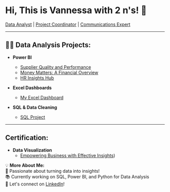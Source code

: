 <h1>Hi, This is Vannessa with 2 n's! 🚀</h1>
<p>
  <a href="https://github.com/your-github-username">Data Analyst</a> | 
    <a href="https://www.linkedin.com/in/your-linkedin-profile">Project Coordinator</a> | 
  <a href="https://www.linkedin.com/in/your-linkedin-profile">Communications Expert</a> 
</p>

---

<h2>👨‍💻 Data Analysis Projects:</h2>

- **Power BI**
  - [Supplier Quality and Performance](https://github.com/your-github-username/your-project-link)
  - [Money Matters: A Financial Overview](https://github.com/your-github-username/your-project-link)
  - [HR Insights Hub](https://github.com/your-github-username/your-project-link)
    
- **Excel Dashboards**
  - [My Excel Dashboard](https://github.com/your-github-username/your-project-link)

- **SQL & Data Cleaning**
  - [SQL Project](https://github.com/your-github-username/your-project-link)



---

<h2>Certification:</h2>

- **Data Visualization**
  - [Empowering Business with Effective Insights](https://forage-uploads-prod.s3.amazonaws.com/completion-certificates/ifobHAoMjQs9s6bKS/MyXvBcppsW2FkNYCX_ifobHAoMjQs9s6bKS_Cg3ms35XfskbeaoJm_1736356334131_completion_certificate.pdf))



💡 **More About Me:**  
🎯 Passionate about turning data into insights!  
📚 Currently working on SQL, Power BI, and Python for Data Analysis  
📩 Let's connect on [LinkedIn](https://www.linkedin.com/in/your-linkedin-profile)!  

<!--
**joshmadakor1/joshmadakor1** is a ✨ _special_ ✨ repository because its `README.md` (this file) appears on your GitHub profile.

Here are some ideas to get you started:


<h2>📺 Popular YouTube Videos</h2>

- [How to get into Cybersecurity Starting From Zero](https://www.youtube.com/watch?v=a83ASGn_V_s)
- [A Day in the Life of a Cybersecurity Anayst](https://www.youtube.com/watch?v=uHy3oM7NnoU)
- [How to Create a KeyLogger (C#)](https://www.youtube.com/watch?v=N-L9hklSlNk)
- [Ransomware Demonstration (C#)](https://www.youtube.com/watch?v=OfvdQeh79s0)
- [Is WGU Legit?](https://www.youtube.com/watch?v=E2MwRWxDBkA)






<h2> 🤳 Connect with me:</h2>

[<img align="left" alt="JoshMadakor | YouTube" width="22px" src="https://cdn.jsdelivr.net/npm/simple-icons@v3/icons/youtube.svg" />][youtube]
[<img align="left" alt="JoshMadakor | Tiktok" width="22px" src="https://cdn.jsdelivr.net/npm/simple-icons@v3/icons/twitter.svg" />][tiktok]
[<img align="left" alt="JoshMadakor | LinkedIn" width="22px" src="https://cdn.jsdelivr.net/npm/simple-icons@v3/icons/linkedin.svg" />][linkedin]
[<img align="left" alt="JoshMadakor | Instagram" width="22px" src="https://cdn.jsdelivr.net/npm/simple-icons@v3/icons/instagram.svg" />][instagram]

[tictoc]: https://www.tiktok.com/@odufa45
[youtube]: https://www.youtube.com/c/joshmadakor
[instagram]: https://www.instagram.com/joshmadakor/
[linkedin]: https://linkedin.com/in/joshmadakor



- 🔭 I’m currently working on ...
- 🌱 I’m currently learning ...
- 👯 I’m looking to collaborate on ...
- 🤔 I’m looking for help with ...
- 💬 Ask me about ...
- 📫 How to reach me: ...
- 😄 Pronouns: ...
- ⚡ Fun fact: ...
-->
